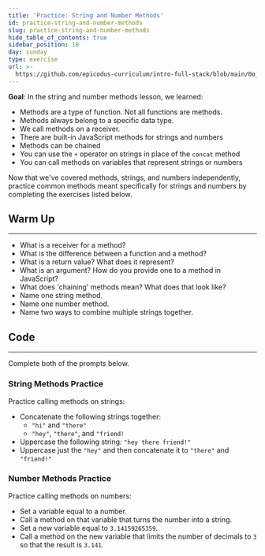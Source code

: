 ```yaml
---
title: 'Practice: String and Number Methods'
id: practice-string-and-number-methods
slug: practice-string-and-number-methods
hide_table_of_contents: true
sidebar_position: 18
day: sunday
type: exercise
url: >-
  https://github.com/epicodus-curriculum/intro-full-stack/blob/main/0o_classwork_practice_string_and_number_methods.md
---
```


**Goal**: In the string and number methods lesson, we learned:

* Methods are a type of function. Not all functions are methods.
* Methods always belong to a specific data type.
* We call methods on a receiver.
* There are built-in JavaScript methods for strings and numbers
* Methods can be chained
* You can use the `+` operator on strings in place of the `concat` method
* You can call methods on variables that represent strings or numbers

Now that we've covered methods, strings, and numbers independently, practice common methods meant specifically for strings and numbers by completing the exercises listed below.

## Warm Up
<hr />

* What is a receiver for a method? 
* What is the difference between a function and a method?
* What is a return value? What does it represent?
* What is an argument? How do you provide one to a method in JavaScript?
* What does 'chaining' methods mean? What does that look like?
* Name one string method.
* Name one number method.
* Name two ways to combine multiple strings together.

## Code
<hr />

Complete both of the prompts below.

### String Methods Practice

Practice calling methods on strings:

* Concatenate the following strings together:
  * `"hi"` and `"there"`
  * `"hey"`, `"there"`, and `"friend!`
* Uppercase the following string: `"hey there friend!"`
* Uppercase just the `"hey"` and then concatenate it to `"there"` and `"friend!"`

### Number Methods Practice

Practice calling methods on numbers:

* Set a variable equal to a number.
* Call a method on that variable that turns the number into a string.
* Set a new variable equal to `3.14159265359`.
* Call a method on the new variable that limits the number of decimals to `3` so that the result is `3.141`.